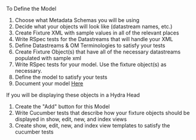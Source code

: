To Define the Model

1.  Choose what Metadata Schemas you will be using
2.  Decide what your objects will look like (datastream names, etc.)
3.  Create Fixture XML with sample values in all of the relevant places
4.  Write RSpec tests for the Datastreams that will handle your XML
5.  Define Datastreams & OM Terminologies to satisfy your tests
6.  Create Fixture Object(s) that have all of the necessary datastreams populated with sample xml
7.  Write RSpec tests for your model. Use the fixture object(s) as necessary.
8.  Define the model to satisfy your tests
9.  Document your model [Here](https://github.com/projecthydra/active_fedora/wiki/Models-in-the-Wild)

If you will be displaying these objects in a Hydra Head

1.  Create the "Add" button for this Model
2.  Write Cucumber tests that describe how your fixture objects should be displayed in show, edit, new, and index views
3.  Create show, edit, new, and index view templates to satisfy the cucumber tests

